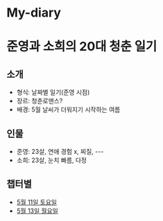 # My-diary
# 준영과 소희의 20대 청춘 일기

## 소개
- 형식: 날짜별 일기(준영 시점)
- 장르: 청춘로맨스?
- 배경: 5월 날씨가 더워지기 시작하는 여름

## 인물
- 준영: 23살, 연애 경험 x, 찌질, ---
- 소희: 23살, 눈치 빠름, 다정

## 챕터별
- [5월 11일 토요일](Chapters/0511(SAT).md)
- [5월 13일 월요일](Chapters/0513(MON).md)